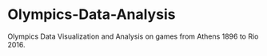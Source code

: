 # Olympics-Data-Analysis
Olympics Data Visualization and Analysis on games from Athens 1896 to Rio 2016.
